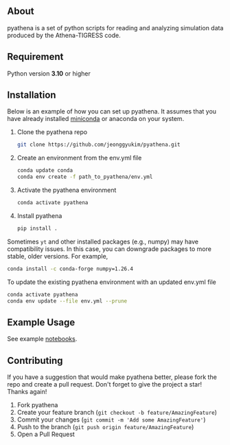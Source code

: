 <div id="top"></div>
<!--
*** README.md template Shamelessly taken from
*** https://raw.githubusercontent.com/othneildrew/Best-README-Template/master/README.md
-->

## About

pyathena is a set of python scripts for reading and analyzing simulation data produced by the Athena-TIGRESS code.

## Requirement

Python version **3.10** or higher

## Installation

Below is an example of how you can set up pyathena. It assumes that you have already installed [miniconda](https://docs.conda.io/en/latest/miniconda.html) or anaconda on your system.

1. Clone the pyathena repo
   ```sh
   git clone https://github.com/jeonggyukim/pyathena.git
   ```
3. Create an environment from the env.yml file
   ```sh
   conda update conda
   conda env create -f path_to_pyathena/env.yml
   ```
4. Activate the pyathena environment
   ```sh
   conda activate pyathena
   ```
5. Install pyathena
   ```sh
   pip install .
   ```

Sometimes `yt` and other installed packages (e.g., numpy) may have compatibility issues. In this case, you can downgrade packages to more stable, older versions. For example,
```sh
conda install -c conda-forge numpy=1.26.4
```

To update the existing pyathena environment with an updated env.yml file
```sh
conda activate pyathena
conda env update --file env.yml --prune
```

## Example Usage

See example [notebooks](notebook).

## Contributing

If you have a suggestion that would make pyathena better, please fork the repo and create a pull request.
Don't forget to give the project a star! Thanks again!

1. Fork pyathena
2. Create your feature branch (`git checkout -b feature/AmazingFeature`)
3. Commit your changes (`git commit -m 'Add some AmazingFeature'`)
4. Push to the branch (`git push origin feature/AmazingFeature`)
5. Open a Pull Request
